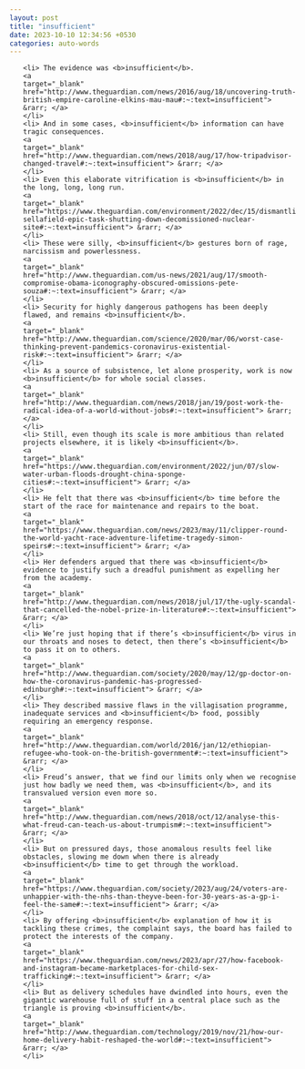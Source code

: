 ```yaml
---
layout: post
title: "insufficient"
date: 2023-10-10 12:34:56 +0530
categories: auto-words
---
```

<ol>

    <li> The evidence was <b>insufficient</b>.
    <a 
    target="_blank" 
    href="http://www.theguardian.com/news/2016/aug/18/uncovering-truth-british-empire-caroline-elkins-mau-mau#:~:text=insufficient"> &rarr; </a>
    </li>
    <li> And in some cases, <b>insufficient</b> information can have tragic consequences.
    <a 
    target="_blank" 
    href="http://www.theguardian.com/news/2018/aug/17/how-tripadvisor-changed-travel#:~:text=insufficient"> &rarr; </a>
    </li>
    <li> Even this elaborate vitrification is <b>insufficient</b> in the long, long, long run.
    <a 
    target="_blank" 
    href="https://www.theguardian.com/environment/2022/dec/15/dismantling-sellafield-epic-task-shutting-down-decomissioned-nuclear-site#:~:text=insufficient"> &rarr; </a>
    </li>
    <li> These were silly, <b>insufficient</b> gestures born of rage, narcissism and powerlessness.
    <a 
    target="_blank" 
    href="http://www.theguardian.com/us-news/2021/aug/17/smooth-compromise-obama-iconography-obscured-omissions-pete-souza#:~:text=insufficient"> &rarr; </a>
    </li>
    <li> Security for highly dangerous pathogens has been deeply flawed, and remains <b>insufficient</b>.
    <a 
    target="_blank" 
    href="http://www.theguardian.com/science/2020/mar/06/worst-case-thinking-prevent-pandemics-coronavirus-existential-risk#:~:text=insufficient"> &rarr; </a>
    </li>
    <li> As a source of subsistence, let alone prosperity, work is now <b>insufficient</b> for whole social classes.
    <a 
    target="_blank" 
    href="http://www.theguardian.com/news/2018/jan/19/post-work-the-radical-idea-of-a-world-without-jobs#:~:text=insufficient"> &rarr; </a>
    </li>
    <li> Still, even though its scale is more ambitious than related projects elsewhere, it is likely <b>insufficient</b>.
    <a 
    target="_blank" 
    href="https://www.theguardian.com/environment/2022/jun/07/slow-water-urban-floods-drought-china-sponge-cities#:~:text=insufficient"> &rarr; </a>
    </li>
    <li> He felt that there was <b>insufficient</b> time before the start of the race for maintenance and repairs to the boat.
    <a 
    target="_blank" 
    href="https://www.theguardian.com/news/2023/may/11/clipper-round-the-world-yacht-race-adventure-lifetime-tragedy-simon-speirs#:~:text=insufficient"> &rarr; </a>
    </li>
    <li> Her defenders argued that there was <b>insufficient</b> evidence to justify such a dreadful punishment as expelling her from the academy.
    <a 
    target="_blank" 
    href="http://www.theguardian.com/news/2018/jul/17/the-ugly-scandal-that-cancelled-the-nobel-prize-in-literature#:~:text=insufficient"> &rarr; </a>
    </li>
    <li> We’re just hoping that if there’s <b>insufficient</b> virus in our throats and noses to detect, then there’s <b>insufficient</b> to pass it on to others.
    <a 
    target="_blank" 
    href="http://www.theguardian.com/society/2020/may/12/gp-doctor-on-how-the-coronavirus-pandemic-has-progressed-edinburgh#:~:text=insufficient"> &rarr; </a>
    </li>
    <li> They described massive flaws in the villagisation programme, inadequate services and <b>insufficient</b> food, possibly requiring an emergency response.
    <a 
    target="_blank" 
    href="http://www.theguardian.com/world/2016/jan/12/ethiopian-refugee-who-took-on-the-british-government#:~:text=insufficient"> &rarr; </a>
    </li>
    <li> Freud’s answer, that we find our limits only when we recognise just how badly we need them, was <b>insufficient</b>, and its transvalued version even more so.
    <a 
    target="_blank" 
    href="http://www.theguardian.com/news/2018/oct/12/analyse-this-what-freud-can-teach-us-about-trumpism#:~:text=insufficient"> &rarr; </a>
    </li>
    <li> But on pressured days, those anomalous results feel like obstacles, slowing me down when there is already <b>insufficient</b> time to get through the workload.
    <a 
    target="_blank" 
    href="https://www.theguardian.com/society/2023/aug/24/voters-are-unhappier-with-the-nhs-than-theyve-been-for-30-years-as-a-gp-i-feel-the-same#:~:text=insufficient"> &rarr; </a>
    </li>
    <li> By offering <b>insufficient</b> explanation of how it is tackling these crimes, the complaint says, the board has failed to protect the interests of the company.
    <a 
    target="_blank" 
    href="https://www.theguardian.com/news/2023/apr/27/how-facebook-and-instagram-became-marketplaces-for-child-sex-trafficking#:~:text=insufficient"> &rarr; </a>
    </li>
    <li> But as delivery schedules have dwindled into hours, even the gigantic warehouse full of stuff in a central place such as the triangle is proving <b>insufficient</b>.
    <a 
    target="_blank" 
    href="http://www.theguardian.com/technology/2019/nov/21/how-our-home-delivery-habit-reshaped-the-world#:~:text=insufficient"> &rarr; </a>
    </li>